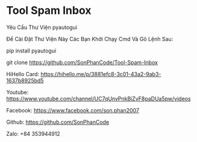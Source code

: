 # Tool Spam Inbox

Yêu Cầu Thư Viện pyautogui 

Để Cài Đặt Thư Viện Này Các Bạn Khởi Chạy Cmd Và Gõ Lệnh Sau:

pip install pyautogui 


git clone https://github.com/SonPhanCode/Tool-Spam-Inbox

HiHello Card: https://hihello.me/p/3881efc8-3c01-43a2-9ab3-1637b8925bd5

Youtube: https://www.youtube.com/channel/UC7qUnyPnkBiZvF8paDUa5pw/videos

Facebook: https://www.facebook.com/son.phan2007

Github: https://github.com/SonPhanCode

Zalo: +84 353944912

